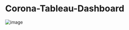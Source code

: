 # Corona-Tableau-Dashboard
![image](https://github.com/yash733/Corona-Tableau-dashboard/assets/100533686/d01c89d3-c77a-4ba5-899e-7faa7a0be592)
